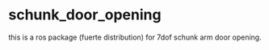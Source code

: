 schunk_door_opening
===================

this is a ros package (fuerte distribution) for 7dof schunk arm door opening.

